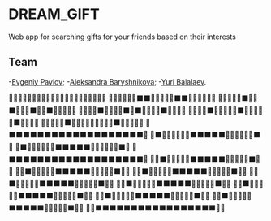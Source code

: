 
# DREAM_GIFT

Web app for searching gifts for your friends based on their interests

## Team
-[Evgeniy Pavlov](https://github.com/Malevich930);
-[Aleksandra Baryshnikova](https://github.com/lexie0428);
-[Yuri Balalaev](https://github.com/yuriy2020).


📔📔📔📔📔📔📔📔📔📔📔📔📔📔📔📔📔📔📔📔📔 
📔📔📔📔📔📔⬛⬛📔📔📔📔📔⬛⬛📔📔📔📔📔📔 
📔📔📔📔📔⬛📕📕⬛📔📔📔⬛📕📕⬛📔📔📔📔📔 
📔📔📔📔⬛📕📕📕📕⬛📔⬛📕📕📕📕⬛📔📔📔📔 
📔📔📔📔⬛📕📕📕📕📕⬛📕📕📕📕📕⬛📔📔📔📔 
📔📔📔📔📔⬛📕📕📕📕📕📕📕📕📕⬛📔📔📔📔📔 
📔⬛⬛⬛⬛⬛⬛⬛⬛⬛⬛⬛⬛⬛⬛⬛⬛⬛⬛⬛📔 
📔⬛📕📕📕📕📕📕⬛⬛⬛⬛⬛📕📕📕📕📕📕⬛📔 
📔⬛📕📕📕📕📕📕⬛⬛⬛⬛⬛📕📕📕📕📕📕⬛📔 
📔⬛⬛⬛⬛⬛⬛⬛⬛⬛⬛⬛⬛⬛⬛⬛⬛⬛⬛⬛📔 
📔📔⬛📕📕📕📕📕⬛⬛⬛⬛⬛📕📕📕📕📕⬛📔📔 
📔📔⬛📕📕📕📕📕⬛⬛⬛⬛⬛📕📕📕📕📕⬛📔📔 
📔📔⬛📕📕📕📕📕⬛⬛⬛⬛⬛📕📕📕📕📕⬛📔📔 
📔📔⬛📕📕📕📕📕⬛⬛⬛⬛⬛📕📕📕📕📕⬛📔📔 
📔📔⬛📕📕📕📕📕⬛⬛⬛⬛⬛📕📕📕📕📕⬛📔📔 
📔📔⬛📕📕📕📕📕⬛⬛⬛⬛⬛📕📕📕📕📕⬛📔📔 
📔📔⬛📕📕📕📕📕⬛⬛⬛⬛⬛📕📕📕📕📕⬛📔📔 
📔📔⬛📕📕📕📕📕⬛⬛⬛⬛⬛📕📕📕📕📕⬛📔📔 
📔📔⬛⬛⬛⬛⬛⬛⬛⬛⬛⬛⬛⬛⬛⬛⬛⬛⬛📔📔

